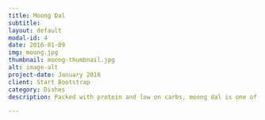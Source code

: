 ```yaml
---
title: Moong Dal
subtitle: 
layout: default
modal-id: 4
date: 2016-01-09
img: moong.jpg
thumbnail: moong-thumbnail.jpg
alt: image-alt
project-date: January 2016
client: Start Bootstrap
category: Dishes
description: Packed with protein and low on carbs, moong dal is one of the best vegetarian superfoods. An integral part of the Indian diet, it is a good and filling option and easy to digest. Moong dal are a good source of protein for vegetarians; A 100 gm serving of moong dal can provide you with 24 gm protein.

---
```

